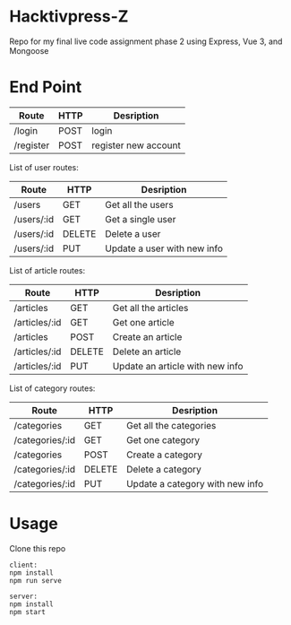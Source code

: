 # Hacktivpress-Z
Repo for my final live code assignment phase 2 using Express, Vue 3, and Mongoose

# End Point

| Route        | HTTP           | Desription  |
| ------------- |-------------| -----|
| /login      | POST | login |
| /register      | POST | register new account |

List of user routes:

| Route        | HTTP           | Desription  |
| ------------- |-------------| -----|
| /users      | GET | Get all the users |
| /users/:id      | GET | Get a single user |
| /users/:id      | DELETE | Delete a user |
| /users/:id      | PUT | Update a user with new info |

List of article routes:

| Route        | HTTP           | Desription  |
| ------------- |-------------| -----|
| /articles      | GET | Get all the articles |
| /articles/:id      | GET | Get one article |
| /articles      | POST | Create an article |
| /articles/:id      | DELETE | Delete an article |
| /articles/:id      | PUT | Update an article with new info |

List of category routes:

| Route        | HTTP           | Desription  |
| ------------- |-------------| -----|
| /categories      | GET | Get all the categories |
| /categories/:id      | GET | Get one category |
| /categories      | POST | Create a category |
| /categories/:id      | DELETE | Delete a category |
| /categories/:id      | PUT | Update a category with new info |

# Usage
Clone this repo

```
client:
npm install
npm run serve
```

```
server:
npm install
npm start
```
